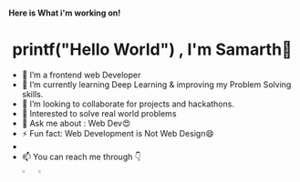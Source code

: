 #### Here is What i'm working on!
<h1 align="center">   printf("Hello World") , I'm Samarth👋</h1>



- 🔭 I’m a frontend web Developer
- 🌱 I’m currently learning Deep Learning & improving my Problem Solving skills.
- 👯 I’m looking to collaborate for projects and hackathons.
- 🤔 Interested to solve real world problems
- 💬 Ask me about : Web Dev😍 
- ⚡ Fun fact: Web Development is Not Web Design😄
- 
- 📫 You can reach me through 👇 
  <br />[<img src="https://img.icons8.com/color/48/000000/linkedin.png" width="3.5%"/>](https://www.linkedin.com/in/samarth-dhawan-a317821aa/)  &nbsp;
   <a href="mailto:samarthdhawan28@gmail.com"> <img src="https://img.icons8.com/fluent/48/000000/gmail.png" width="3.5%"/>
